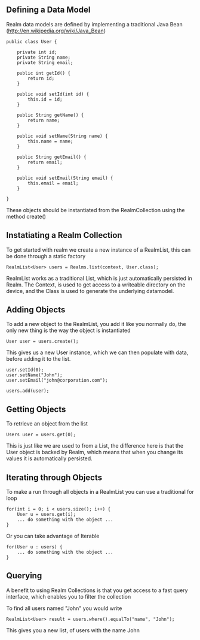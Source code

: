## Defining a Data Model

Realm data models are defined by implementing a traditional Java Bean (http://en.wikipedia.org/wiki/Java_Bean)

	public class User {

        private int id;
        private String name;
        private String email;

        public int getId() {
            return id;
        }

        public void setId(int id) {
            this.id = id;
        }

        public String getName() {
            return name;
        }

        public void setName(String name) {
            this.name = name;
        }

        public String getEmail() {
            return email;
        }

        public void setEmail(String email) {
            this.email = email;
        }

    }

These objects should be instantiated from the RealmCollection using the method create()

## Instatiating a Realm Collection

To get started with realm we create a new instance of a RealmList, this can be done through a static factory

    RealmList<User> users = Realms.list(context, User.class);

RealmList works as a traditional List, which is just automatically persisted in Realm.
The Context, is used to get access to a writeable directory on the device, and the Class is used to generate the underlying datamodel.

## Adding Objects

To add a new object to the RealmList, you add it like you normally do, the only new thing is the way the object is instantiated

	User user = users.create();

This gives us a new User instance, which we can then populate with data, before adding it to the list.

    user.setId(0);
    user.setName("John");
    user.setEmail("john@corporation.com");

    users.add(user);


## Getting Objects

To retrieve an object from the list

    Users user = users.get(0);

This is just like we are used to from a List, the difference here is that the User object is backed by Realm, which means that when you change its values it is automatically persisted.

## Iterating through Objects

To make a run through all objects in a RealmList you can use a traditional for loop

    for(int i = 0; i < users.size(); i++) {
        User u = users.get(i);
        ... do something with the object ...
    }

Or you can take advantage of Iterable

    for(User u : users) {
        ... do something with the object ...
    }

## Querying

A benefit to using Realm Collections is that you get access to a fast query interface, which enables you to filter the collection

To find all users named "John" you would write

    RealmList<User> result = users.where().equalTo("name", "John");

This gives you a new list, of users with the name John
